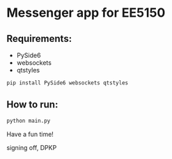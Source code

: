 # Messenger app for EE5150

## Requirements:
- PySide6
- websockets
- qtstyles

```bash
pip install PySide6 websockets qtstyles
```

## How to run:
```bash
python main.py
```

Have a fun time!

signing off,
DPKP
